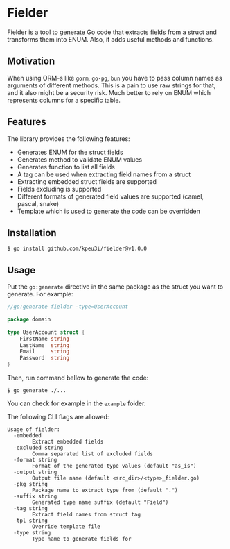 # Fielder

Fielder is a tool to generate Go code that extracts fields from a struct and transforms them into ENUM.
Also, it adds useful methods and functions. 

## Motivation

When using ORM-s like `gorm`, `go-pg`, `bun` you have to pass column names as arguments of different methods.
This is a pain to use raw strings for that, and it also might be a security risk.
Much better to rely on ENUM which represents columns for a specific table.

## Features

The library provides the following features:

  * Generates ENUM for the struct fields
  * Generates method to validate ENUM values
  * Generates function to list all fields
  * A tag can be used when extracting field names from a struct
  * Extracting embedded struct fields are supported
  * Fields excluding is supported
  * Different formats of generated field values are supported (camel, pascal, snake)
  * Template which is used to generate the code can be overridden

## Installation

    $ go install github.com/kpeu3i/fielder@v1.0.0

## Usage

Put the `go:generate` directive in the same package as the struct you want to generate.
For example:

```go
//go:generate fielder -type=UserAccount

package domain
 
type UserAccount struct {
    FirstName string
    LastName  string
    Email     string
    Password  string
}
```

Then, run command bellow to generate the code:

    $ go generate ./...

You can check for example in the `example` folder.

The following CLI flags are allowed:

```
Usage of fielder:
  -embedded
    	Extract embedded fields
  -excluded string
    	Comma separated list of excluded fields
  -format string
    	Format of the generated type values (default "as_is")
  -output string
    	Output file name (default <src_dir>/<type>_fielder.go)
  -pkg string
    	Package name to extract type from (default ".")
  -suffix string
    	Generated type name suffix (default "Field")
  -tag string
    	Extract field names from struct tag
  -tpl string
    	Override template file
  -type string
    	Type name to generate fields for
```
